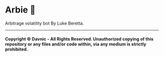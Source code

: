 # Arbie :robot:
Arbitrage volatility bot By Luke Beretta.

---

#### Copyright © Davnic - All Rights Reserved. Unauthorized copying of this repository or any files and/or code within, via any medium is strictly prohibited.